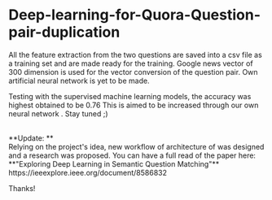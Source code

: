 # Deep-learning-for-Quora-Question-pair-duplication
All the feature extraction from the two questions are saved into a csv file as a training set and are made ready for the training. Google news vector of 300 dimension is used for the vector conversion of the question pair. Own artificial neural network is yet to be made. 

Testing with the supervised machine learning models, the accuracy was highest obtained to be 0.76 This is aimed to be increased through our own neural network .
Stay tuned ;) 

<br>
**Update: **
<br>
Relying on the project's idea, new workflow of architecture of was designed and a research was proposed. You can have a full read of the paper here: <br>
**"Exploring Deep Learning in Semantic Question Matching"** <br>
https://ieeexplore.ieee.org/document/8586832

<br>

Thanks!
